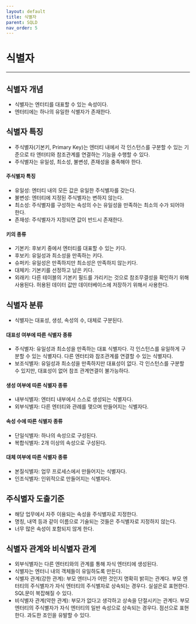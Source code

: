 ```yaml
---
layout: default
title: 식별자
parent: SQLD
nav_order: 5
---
```


# 식별자

---

## 식별자 개념

- 식별자는 엔터티를 대표할 수 있는 속성이다.
- 엔터티에는 하나의 유일한 식별자가 존재한다.

## 식별자 특징

- 주식별자(기본키, Primary Key)는 엔터티 내에서 각 인스턴스를 구분할 수 있는 기준으로 타 엔터티와 참조관계를 연결하는 기능을 수행할 수 있다.
- 주식별자는 유일성, 최소성, 불변성, 존재성을 충족해야 한다.

#### 주식별자 특징

- 유일성: 엔터티 내의 모든 값은 유일한 주식별자를 갖는다.
- 불변성: 엔터티에 지정된 주식별자는 변하지 않는다.
- 최소성: 주식별자를 구성하는 속성의 수는 유일성을 만족하는 최소의 수가 되어야 한다.
- 존재성: 주식별자가 지정되면 값이 반드시 존재한다.

#### 키의 종류

- 기본키: 후보키 중에서 엔터티를 대표할 수 있는 키다.
- 후보키: 유일성과 최소성을 만족하는 키다.
- 슈퍼키: 유일성은 만족하지만 최소성은 만족하지 않는키다.
- 대체키: 기본키를 선정하고 남은 키다.
- 외래키: 다른 테이블의 기본키 필드를 가리키는 것으로 참조무결성을 확인하기 위해 사용된다. 허용된 데이터 값만 데이터베이스에 저장하기 위해서 사용한다.

## 식별자 분류

- 식별자는 대표성, 생성, 속성의 수, 대체로 구분된다.

#### 대표성 여부에 따른 식별자 종류

- 주식별자: 유일성과 최소성을 만족하는 대표 식별자다. 각 인스턴스를 유일하게 구분할 수 있는 식별자다. 다른 엔터티와 참조관계를 연결할 수 있는 식별자다.
- 보조식별자: 유일성과 최소성을 만족하지만 대표성이 없다. 각 인스턴스를 구분할 수 있지만, 대표성이 없어 참조 관계연결이 불가능하다.

#### 생성 여부에 따른 식별자 종류

- 내부식별자: 엔터티 내부에서 스스로 생성되는 식별자다.
- 외부식별자: 다른 엔터티와 관례를 맺으며 만들어지는 식별자다.

#### 속성 수에 따른 식별자 종류

- 단일식별자: 하나의 속성으로 구성된다.
- 복합식별자: 2개 이상의 속성으로 구성된다.

#### 대체 여부에 따른 식별자 종류

- 본질식별자: 업무 프로세스에서 만들어지는 식별자다.
- 인조식별자: 인위적으로 만들어지는 식별자다.

## 주식별자 도출기준

- 해당 업무에서 자주 이용되는 속성을 주식별자로 지정한다.
- 명칭, 내역 등과 같이 이름으로 기술되는 것들은 주식별자로 지정하지 않는다.
- 너무 많은 속성이 포함되지 않게 한다.

## 식별자 관계와 비식별자 관계

- 외부식별자는 다른 엔터티와의 관계를 통해 자식 엔터티에 생성된다.
- 식별자는 엔터니 내의 객체들이 유일하도록 만든다.
- 식별자 관계(강한 관계): 부모 엔터니가 어떤 것인지 명확히 밝히는 관계다. 부모 엔터티의 주식별자가 자식 엔터티의 주식별자로 상속되는 경우다. 실설은로 표현한다. SQL문이 복잡해질 수 있다.
- 비식별자 관계(약한 관계): 부모가 없다고 생각하고 상속을 단절시키는 관계다. 부모 엔터티의 주식별자가 자식 엔터티의 일반 속성으로 상속되는 경우다. 점선으로 표현한다. 과도한 조인을 유발할 수 있다.
